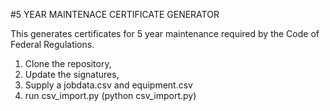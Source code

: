 #5 YEAR MAINTENACE CERTIFICATE GENERATOR

This generates certificates for 5 year maintenance required by the Code of Federal Regulations.

1. Clone the repository,
2. Update the signatures,
3. Supply a jobdata.csv and equipment.csv
4. run csv_import.py  (python csv_import.py)

